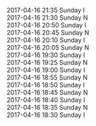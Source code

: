 2017-04-16 21:35 Sunday  I  
2017-04-16 21:30 Sunday  N  
2017-04-16 20:50 Sunday  I  
2017-04-16 20:45 Sunday  N  
2017-04-16 20:10 Sunday  I  
2017-04-16 20:05 Sunday  N  
2017-04-16 19:30 Sunday  I  
2017-04-16 19:25 Sunday  N  
2017-04-16 19:00 Sunday  I  
2017-04-16 18:55 Sunday  N  
2017-04-16 18:50 Sunday  I  
2017-04-16 18:45 Sunday  N  
2017-04-16 18:40 Sunday  I  
2017-04-16 18:35 Sunday  N  
2017-04-16 18:30 Sunday  I  
